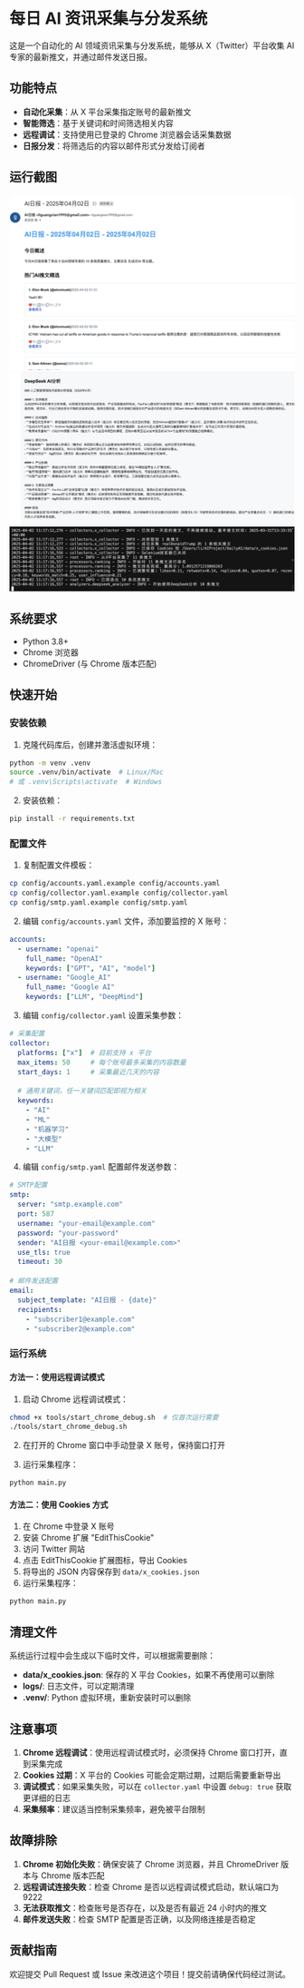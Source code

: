 # 每日 AI 资讯采集与分发系统

这是一个自动化的 AI 领域资讯采集与分发系统，能够从 X（Twitter）平台收集 AI 专家的最新推文，并通过邮件发送日报。

## 功能特点

- **自动化采集**：从 X 平台采集指定账号的最新推文
- **智能筛选**：基于关键词和时间筛选相关内容
- **远程调试**：支持使用已登录的 Chrome 浏览器会话采集数据
- **日报分发**：将筛选后的内容以邮件形式分发给订阅者

## 运行截图
![GMAIL](Gmail.png "GMAIL")
![DeepSeek](LLM.png "LLM")
![LOG](Log.png "LOG")

## 系统要求

- Python 3.8+
- Chrome 浏览器
- ChromeDriver (与 Chrome 版本匹配)

## 快速开始

### 安装依赖

1. 克隆代码库后，创建并激活虚拟环境：

```bash
python -m venv .venv
source .venv/bin/activate  # Linux/Mac
# 或 .venv\Scripts\activate  # Windows
```

2. 安装依赖：

```bash
pip install -r requirements.txt
```

### 配置文件

1. 复制配置文件模板：

```bash
cp config/accounts.yaml.example config/accounts.yaml
cp config/collector.yaml.example config/collector.yaml
cp config/smtp.yaml.example config/smtp.yaml
```

2. 编辑 `config/accounts.yaml` 文件，添加要监控的 X 账号：

```yaml
accounts:
  - username: "openai"
    full_name: "OpenAI"
    keywords: ["GPT", "AI", "model"]
  - username: "Google_AI"
    full_name: "Google AI"
    keywords: ["LLM", "DeepMind"]
```

3. 编辑 `config/collector.yaml` 设置采集参数：

```yaml
# 采集配置
collector:
  platforms: ["x"]  # 目前支持 x 平台
  max_items: 50     # 每个账号最多采集的内容数量
  start_days: 1     # 采集最近几天的内容
  
  # 通用关键词，任一关键词匹配即视为相关
  keywords:
    - "AI"
    - "ML"
    - "机器学习"
    - "大模型"
    - "LLM"
```

4. 编辑 `config/smtp.yaml` 配置邮件发送参数：

```yaml
# SMTP配置
smtp:
  server: "smtp.example.com"
  port: 587
  username: "your-email@example.com"
  password: "your-password"
  sender: "AI日报 <your-email@example.com>"
  use_tls: true
  timeout: 30

# 邮件发送配置
email:
  subject_template: "AI日报 - {date}"
  recipients:
    - "subscriber1@example.com"
    - "subscriber2@example.com"
```

### 运行系统

#### 方法一：使用远程调试模式

1. 启动 Chrome 远程调试模式：

```bash
chmod +x tools/start_chrome_debug.sh  # 仅首次运行需要
./tools/start_chrome_debug.sh
```

2. 在打开的 Chrome 窗口中手动登录 X 账号，保持窗口打开

3. 运行采集程序：

```bash
python main.py
```

#### 方法二：使用 Cookies 方式

1. 在 Chrome 中登录 X 账号
2. 安装 Chrome 扩展 "EditThisCookie"
3. 访问 Twitter 网站
4. 点击 EditThisCookie 扩展图标，导出 Cookies
5. 将导出的 JSON 内容保存到 `data/x_cookies.json`
6. 运行采集程序：

```bash
python main.py
```

## 清理文件

系统运行过程中会生成以下临时文件，可以根据需要删除：

- **data/x_cookies.json**: 保存的 X 平台 Cookies，如果不再使用可以删除
- **logs/**: 日志文件，可以定期清理
- **.venv/**: Python 虚拟环境，重新安装时可以删除

## 注意事项

1. **Chrome 远程调试**：使用远程调试模式时，必须保持 Chrome 窗口打开，直到采集完成
2. **Cookies 过期**：X 平台的 Cookies 可能会定期过期，过期后需要重新导出
3. **调试模式**：如果采集失败，可以在 `collector.yaml` 中设置 `debug: true` 获取更详细的日志
4. **采集频率**：建议适当控制采集频率，避免被平台限制

## 故障排除

1. **Chrome 初始化失败**：确保安装了 Chrome 浏览器，并且 ChromeDriver 版本与 Chrome 版本匹配
2. **远程调试连接失败**：检查 Chrome 是否以远程调试模式启动，默认端口为 9222
3. **无法获取推文**：检查账号是否存在，以及是否有最近 24 小时内的推文
4. **邮件发送失败**：检查 SMTP 配置是否正确，以及网络连接是否稳定

## 贡献指南

欢迎提交 Pull Request 或 Issue 来改进这个项目！提交前请确保代码经过测试。